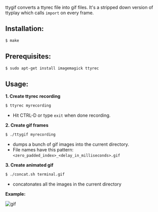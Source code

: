 
ttygif converts a ttyrec file into gif files. It's a stripped down version of ttyplay which calls `import` on every frame.

## Installation:

``` sh
$ make
```

## Prerequisites:

``` sh
$ sudo apt-get install imagemagick ttyrec
```



## Usage:

**1. Create ttyrec recording**

``` sh
$ ttyrec myrecording
```

* Hit CTRL-D or type `exit` when done recording.

**2. Create gif frames**

``` sh
$ ./ttygif myrecording
```

* dumps a bunch of gif images into the current directory.
* File names have this pattern: `<zero_padded_index>_<delay_in_milliseconds>.gif`

**3. Create animated gif**

``` sh
$ ./concat.sh terminal.gif 
```

* concatonates all the images in the current directory

**Example:**

![gif](http://i.imgur.com/WyFoHXZ.gif)
